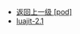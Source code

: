 - [返回上一级 [pod]](page/服务部署/Nginx/模板/nginx-1.24.0/Openresty/openresty-1.21.4.3-win64/pod/)
- [luajit-2.1](page/服务部署/Nginx/模板/nginx-1.24.0/Openresty/openresty-1.21.4.3-win64/pod/luajit-2.1/)
